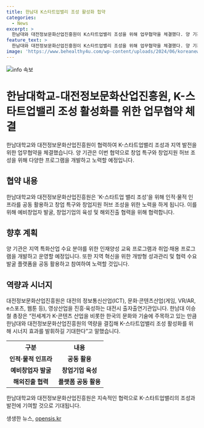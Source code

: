 ```yaml
---
title: 한남대 K스타트업밸리 조성 활성화 헙약
categories:
  - News
excerpt: >
  한남대와 대전정보문화산업진흥원이 K스타트업밸리 조성을 위해 업무협약을 체결했다. 양 기관은 창업 지원 및 창업기업 육성을 위해 인프라를 공동 활용하고, 지역 특화산업을 위한 교육 및 취업프로그램을 개발할 예정이다. 이에 이어 개방형 성과관리 및 협력 수요발굴 플랫폼의 공동활용 등의 협력도 진행될 예정이다. 또한, 한남대 총장은 “K콘텐츠 산업과 한국의 기술에 주목하는 만큼 양 기관의 역량을 결집해 K스타트업밸리를 활성화하길 기대한다”고 말했다. (단어 수: 134)
feature_text: >
  한남대와 대전정보문화산업진흥원이 K스타트업밸리 조성을 위해 업무협약을 체결했다. 양 기관은 창업 지원 및 창업기업 육성을 위해 인프라를 공동 활용하고, 지역 특화산업을 위한 교육 및 취업프로그램을 개발할 예정이다. 이에 이어 개방형 성과관리 및 협력 수요발굴 플랫폼의 공동활용 등의 협력도 진행될 예정이다. 또한, 한남대 총장은 “K콘텐츠 산업과 한국의 기술에 주목하는 만큼 양 기관의 역량을 결집해 K스타트업밸리를 활성화하길 기대한다”고 말했다. (단어 수: 134)
image: 'https://www.behealthy4u.com/wp-content/uploads/2024/06/koreanews.jpg'
---
```


<p><img src="https://www.behealthy4u.com/wp-content/uploads/2024/06/koreanews.jpg" alt="info 속보" /></p>

<h1 data-ke-size="size26"><b>한남대학교-대전정보문화산업진흥원, K-스타트업밸리 조성 활성화를 위한 업무협약 체결</b></h1>

<p data-ke-size="size16">한남대학교와 대전정보문화산업진흥원이 협력하여 K-스타트업밸리 조성과 지역 발전을 위한 업무협약을 체결했습니다. 양 기관은 이번 협약으로 창업 특구와 창업지원 허브 조성을 위해 다양한 프로그램을 개발하고 노력할 예정입니다.</p>

<h2 data-ke-size="size24"><b>협약 내용</b></h2>

<p data-ke-size="size16">한남대학교와 대전정보문화산업진흥원은 'K-스타트업 밸리 조성'을 위해 인적·물적 인프라를 공동 활용하고 창업 특구와 창업지원 허브 조성을 위한 노력을 하게 됩니다. 이를 위해 예비창업자 발굴, 창업기업의 육성 및 해외진출 협력을 위해 협력합니다.</p>

<h2 data-ke-size="size24"><b>향후 계획</b></h2>

<p data-ke-size="size16">양 기관은 지역 특화산업 수요 분야를 위한 인재양성 교육 프로그램과 취업·채용 프로그램을 개발하고 운영할 예정입니다. 또한 지역 혁신을 위한 개방형 성과관리 및 협력 수요발굴 플랫폼을 공동 활용하고 참여하여 노력할 것입니다.</p>

<h2 data-ke-size="size24"><b>역량과 시너지</b></h2>

<p data-ke-size="size16">대전정보문화산업진흥원은 대전의 정보통신산업(ICT), 문화·콘텐츠산업(게임, VR/AR, e스포츠, 웹툰 등), 영상산업을 진흥·육성하는 대전시 출자출연기관입니다. 한남대 이승철 총장은 “전세계가 K-콘텐츠 산업을 비롯한 한국의 문화와 기술에 주목하고 있는 만큼 한남대와 대전정보문화산업진흥원의 역량을 결집해 K-스타트업밸리 조성 활성화를 위해 시너지 효과를 발휘하길 기대한다”고 말했습니다.</p>

<table>
  <tr>
    <th>구분</th>
    <th>내용</th>
  </tr>
  <tr>
    <td style="text-align: center; height: 17px;"><b>인적·물적 인프라</b></td>
    <td style="text-align: center; height: 17px;"><b>공동 활용</b></td>
  </tr>
  <tr>
    <td style="text-align: center; height: 17px;"><b>예비창업자 발굴</b></td>
    <td style="text-align: center; height: 17px;"><b>창업기업 육성</b></td>
  </tr>
  <tr>
    <td style="text-align: center; height: 17px;"><b>해외진출 협력</b></td>
    <td style="text-align: center; height: 17px;"><b>플랫폼 공동 활용</b></td>
  </tr>
</table>

<p data-ke-size="size16">한남대학교와 대전정보문화산업진흥원은 지속적인 협력으로 K-스타트업밸리의 조성과 발전에 기여할 것으로 기대됩니다.</p>
생생한 뉴스, <a href="https://opensis.kr" rel="dofollow">opensis.kr</a>


